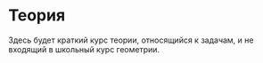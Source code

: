 # Теория
Здесь будет краткий курс теории, относящийся к задачам, и не входящий в 
школьный курс геометрии. 
